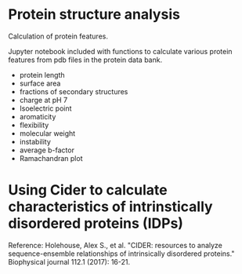 # Protein structure analysis

Calculation of protein features. 

Jupyter notebook included with functions to calculate various protein features from pdb files in the protein data bank. 
* protein length
* surface area 
* fractions of secondary structures
* charge at pH 7 
* Isoelectric point 
* aromaticity 
* flexibility 
* molecular weight 
* instability 
* average b-factor
* Ramachandran plot


# Using Cider to calculate characteristics of intrinstically disordered proteins (IDPs) 
Reference: 
Holehouse, Alex S., et al. "CIDER: resources to analyze sequence-ensemble relationships of intrinsically disordered proteins." Biophysical journal 112.1 (2017): 16-21.

